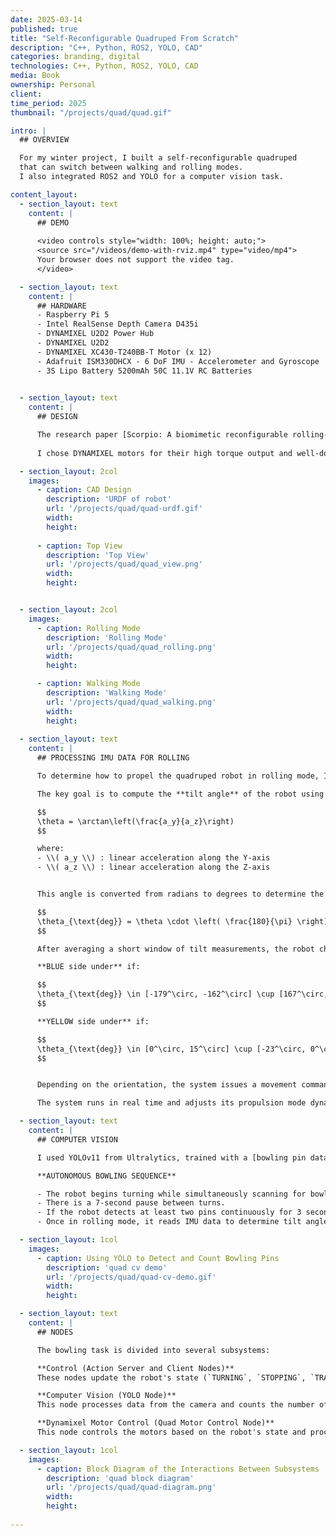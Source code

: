 ```yaml
---
date: 2025-03-14
published: true
title: "Self-Reconfigurable Quadruped From Scratch"
description: "C++, Python, ROS2, YOLO, CAD"
categories: branding, digital
technologies: C++, Python, ROS2, YOLO, CAD
media: Book
ownership: Personal
client:
time_period: 2025
thumbnail: "/projects/quad/quad.gif"

intro: |
  ## OVERVIEW

  For my winter project, I built a self-reconfigurable quadruped 
  that can switch between walking and rolling modes. 
  I also integrated ROS2 and YOLO for a computer vision task.

content_layout:
  - section_layout: text
    content: |
      ## DEMO
      
      <video controls style="width: 100%; height: auto;">
      <source src="/videos/demo-with-rviz.mp4" type="video/mp4">
      Your browser does not support the video tag.
      </video>

  - section_layout: text
    content: |
      ## HARDWARE
      - Raspberry Pi 5
      - Intel RealSense Depth Camera D435i
      - DYNAMIXEL U2D2 Power Hub
      - DYNAMIXEL U2D2
      - DYNAMIXEL XC430-T240BB-T Motor (x 12)
      - Adafruit ISM330DHCX - 6 DoF IMU - Accelerometer and Gyroscope
      - 3S Lipo Battery 5200mAh 50C 11.1V RC Batteries
      

  - section_layout: text
    content: |
      ## DESIGN

      The research paper [Scorpio: A biomimetic reconfigurable rolling-crawling robot](https://www.researchgate.net/publication/309273470_Scorpio_A_biomimetic_reconfigurable_rolling-crawling_robot) inspired the design of my robot, which I fully modeled in OnShape.
      
      I chose DYNAMIXEL motors for their high torque output and well-documented ROS2 integration. For the microcontroller, I used the Raspberry Pi 5, which supports Ubuntu and runs ROS2 efficiently.

  - section_layout: 2col
    images:
      - caption: CAD Design
        description: 'URDF of robot'
        url: '/projects/quad/quad-urdf.gif'
        width:
        height:
      
      - caption: Top View
        description: 'Top View'
        url: '/projects/quad/quad_view.png'
        width:
        height:


  - section_layout: 2col
    images:
      - caption: Rolling Mode
        description: 'Rolling Mode'
        url: '/projects/quad/quad_rolling.png'
        width:
        height:

      - caption: Walking Mode
        description: 'Walking Mode'
        url: '/projects/quad/quad_walking.png'
        width:
        height:
  
  - section_layout: text
    content: |
      ## PROCESSING IMU DATA FOR ROLLING

      To determine how to propel the quadruped robot in rolling mode, I process accelerometer and gyroscope data from the ISM330DHCX sensor via I²C on a Raspberry Pi 5.

      The key goal is to compute the **tilt angle** of the robot using acceleration in the Y and Z axes:

      $$
      \theta = \arctan\left(\frac{a_y}{a_z}\right)
      $$

      where:
      - \\( a_y \\) : linear acceleration along the Y-axis  
      - \\( a_z \\) : linear acceleration along the Z-axis


      This angle is converted from radians to degrees to determine the robot’s current orientation and decide which side (blue or yellow) is on the ground:

      $$
      \theta_{\text{deg}} = \theta \cdot \left( \frac{180}{\pi} \right)
      $$

      After averaging a short window of tilt measurements, the robot checks if the orientation falls within certain thresholds:

      **BLUE side under** if:

      $$
      \theta_{\text{deg}} \in [-179^\circ, -162^\circ] \cup [167^\circ, 179^\circ]
      $$

      **YELLOW side under** if:

      $$
      \theta_{\text{deg}} \in [0^\circ, 15^\circ] \cup [-23^\circ, 0^\circ]
      $$


      Depending on the orientation, the system issues a movement command like to roll forward with YELLOW side propulsion or roll forward with BLUE side propulsion.

      The system runs in real time and adjusts its propulsion mode dynamically based on IMU feedback.

  - section_layout: text
    content: |
      ## COMPUTER VISION

      I used YOLOv11 from Ultralytics, trained with a [bowling pin dataset](https://universe.roboflow.com/lsc-kik8c/bowling-pin-detection) to improve robustness. Since the model does not perform as well on blue bowling pins, I added a second red bowling pin to help the robot correctly transform when it is facing the center between the pins.

      **AUTONOMOUS BOWLING SEQUENCE**

      - The robot begins turning while simultaneously scanning for bowling pins. 
      - There is a 7-second pause between turns.
      - If the robot detects at least two pins continuously for 3 seconds, it transitions to rolling mode.
      - Once in rolling mode, it reads IMU data to determine tilt angles around the X-axis before rolling forward.

  - section_layout: 1col
    images:
      - caption: Using YOLO to Detect and Count Bowling Pins
        description: 'quad cv demo'
        url: '/projects/quad/quad-cv-demo.gif'
        width:
        height:

  - section_layout: text
    content: |
      ## NODES

      The bowling task is divided into several subsystems:

      **Control (Action Server and Client Nodes)**  
      These nodes update the robot's state (`TURNING`, `STOPPING`, `TRANSFORM TO ROLLING`, `ROLLING`, etc.) based on the number of detected bowling pins and publish the corresponding robot configuration for the Motor Control Node to set the DXL motors.

      **Computer Vision (YOLO Node)**  
      This node processes data from the camera and counts the number of bowling pins, publishing the result to a topic.

      **Dynamixel Motor Control (Quad Motor Control Node)**  
      This node controls the motors based on the robot's state and processes IMU data to determine tilt angles during ROLLING mode.

  - section_layout: 1col
    images:
      - caption: Block Diagram of the Interactions Between Subsystems
        description: 'quad block diagram'
        url: '/projects/quad/quad-diagram.png'
        width:
        height:
  
---
```

